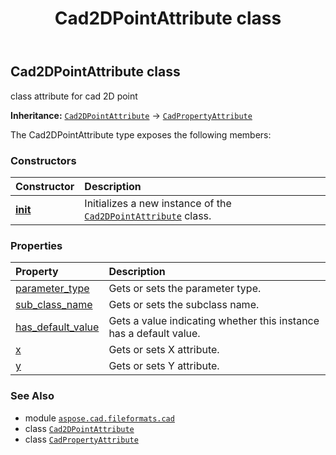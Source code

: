 ﻿---
title: Cad2DPointAttribute class
second_title: Aspose.CAD for Python via .NET API References
description: 
type: docs
weight: 10
url: /python-net/aspose.cad.fileformats.cad/cad2dpointattribute/
is_root: false
---

## Cad2DPointAttribute class

class attribute for cad 2D point



**Inheritance:** [`Cad2DPointAttribute`](/cad/python-net/aspose.cad.fileformats.cad/cad2dpointattribute) → 
[`CadPropertyAttribute`](/cad/python-net/aspose.cad.fileformats.cad/cadpropertyattribute)



The Cad2DPointAttribute type exposes the following members:

### Constructors
| Constructor | Description |
| :- | :- |
| [__init__](/cad/python-net/aspose.cad.fileformats.cad/cad2dpointattribute/__init__/#aspose.cad.fileformats.cad.CadEntityAttribute-aspose.cad.fileformats.cad.CadEntityAttribute-aspose.cad.fileformats.cad.cadconsts.CadParameterType-str) | Initializes a new instance of the [`Cad2DPointAttribute`](/cad/python-net/aspose.cad.fileformats.cad/cad2dpointattribute) class. |


### Properties
| Property | Description |
| :- | :- |
| [parameter_type](/cad/python-net/aspose.cad.fileformats.cad/cad2dpointattribute/parameter_type) | Gets or sets the parameter type. |
| [sub_class_name](/cad/python-net/aspose.cad.fileformats.cad/cad2dpointattribute/sub_class_name) | Gets or sets the subclass name. |
| [has_default_value](/cad/python-net/aspose.cad.fileformats.cad/cad2dpointattribute/has_default_value) | Gets a value indicating whether this instance has a default value. |
| [x](/cad/python-net/aspose.cad.fileformats.cad/cad2dpointattribute/x) | Gets or sets X attribute. |
| [y](/cad/python-net/aspose.cad.fileformats.cad/cad2dpointattribute/y) | Gets or sets Y attribute. |



### See Also
* module [`aspose.cad.fileformats.cad`](..)
* class [`Cad2DPointAttribute`](/cad/python-net/aspose.cad.fileformats.cad/cad2dpointattribute)
* class [`CadPropertyAttribute`](/cad/python-net/aspose.cad.fileformats.cad/cadpropertyattribute)
